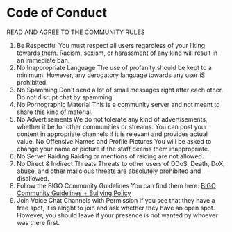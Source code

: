# Code of Conduct

READ AND AGREE TO THE COMMUNITY RULES

1. Be Respectful You must respect all users regardless
of your liking towards them. Racism, sexism, or
harassment of any kind will result in an immediate
ban.
2. No Inappropriate Language The use of profanity
should be kept to a minimum. However, any
derogatory language towards any user iS prohibited.
3. No Spamming Don't send a lot of small messages
right after each other. Do not disrupt chat by
spamming.
4. No Pornographic Material This is a community
server and not meant to share this kind of material.
5. No Advertisements We do not tolerate any kind of
advertisements, whether it be for other communities
or streams. You can post your content in appropriate
channels if it is relevant and provides actual value.
No Offensive Names and Profile Pictures You will
be asked to change your name or picture if the staff
deems them inappropriate.
6. No Server Raiding Raiding or mentions of raiding are
not allowed.
7. No Direct & Indirect Threats Threats to other users
of DDoS, Death, DoX, abuse, and other malicious
threats are absolutely prohibited and disallowed.
8. Follow the BIGO Community Guidelines You can
find them here: [BIGO Community Guidelines + Bullying Policy](https://www.notion.so/BIGO-Community-Guidelines-Bullying-Policy-a89bfa630d204059b4bb4494e61cf2da) 
9. Join Voice Chat Channels with Permission If you
see that they have a free spot, it is alright to join and
ask whether they have an open spot. However, you
should leave if your presence is not wanted by
whoever was there first.